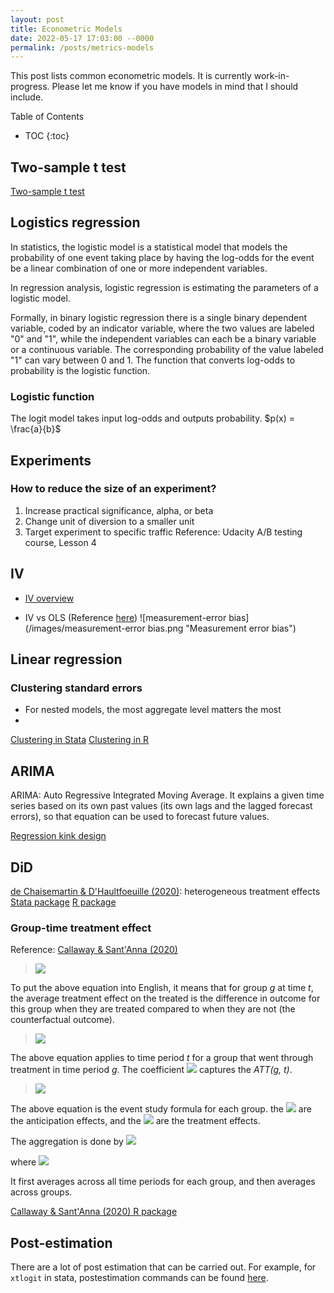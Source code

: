 ```yaml
---
layout: post
title: Econometric Models
date: 2022-05-17 17:03:00 --0000
permalink: /posts/metrics-models
---
```


This post lists common econometric models. It is currently work-in-progress. Please let me know if you have models in mind that I should include.

Table of Contents
* TOC
{:toc}

## Two-sample t test
[Two-sample t test](https://www.jmp.com/en_us/statistics-knowledge-portal/t-test/two-sample-t-test.html)

## Logistics regression
In statistics, the logistic model is a statistical model that models the probability of one event taking place by having the log-odds for the event be a linear combination of one or more independent variables. 

In regression analysis, logistic regression is estimating the parameters of a logistic model.

Formally, in binary logistic regression there is a single binary dependent variable, coded by an indicator variable, where the two values are labeled "0" and "1", while the independent variables can each be a binary variable or a continuous variable. The corresponding probability of the value labeled "1" can vary between 0 and 1. The function that converts log-odds to probability is the logistic function.

### Logistic function
The logit model takes input log-odds and outputs probability. 
$p(x) = \frac{a}{b}$

## Experiments

### How to reduce the size of an experiment?
1. Increase practical significance, alpha, or beta
2. Change unit of diversion to a smaller unit
3. Target experiment to specific traffic
Reference: Udacity A/B testing course, Lesson 4

## IV
- [IV overview](http://web.uvic.ca/~hschuetz/econ499/iv.pdf)

- IV vs OLS (Reference [here](https://donskerclass.github.io/EconometricsII/MoreIV.html))
![measurement-error bias](/images/measurement-error bias.png "Measurement error bias")


## Linear regression

### Clustering standard errors
- For nested models, the most aggregate level matters the most
- 
[Clustering in Stata](http://repec.org/usug2007/crse.pdf)
[Clustering in R](https://www.yabin-da.com/notes_in_r/how-to-do-clustering-for-panel-data-model-in-r/)


## ARIMA
ARIMA: Auto Regressive Integrated Moving Average. It explains a given time series based on its own past values (its own lags and the lagged forecast errors), so that equation can be used to forecast future values.

[Regression kink design](https://blogs.worldbank.org/impactevaluations/tools-trade-regression-kink-design)

## DiD

[de Chaisemartin & D'Haultfoeuille (2020)](https://arxiv.org/pdf/1803.08807.pdf): heterogeneous treatment effects
[Stata package](https://www.openicpsr.org/openicpsr/project/118363/version/V2/view?flag=follow&pageSelected=0&pageSize=10&sortOrder=(?title)&sortAsc=true)
[R package](https://cran.r-project.org/web/packages/TwoWayFEWeights/TwoWayFEWeights.pdf)

### Group-time treatment effect

Reference: [Callaway & Sant'Anna (2020)](https://arxiv.org/abs/1803.09015)

> <img src="https://render.githubusercontent.com/render/math?math=ATT(g,t) = \mathbf{E}_{g}[Y_t(g) - Y_t(0)|G_g=1]">

To put the above equation into English, it means that for group *g* at time *t*, the average treatment effect on the treated is the difference in outcome for this group when they are treated compared to when they are not (the counterfactual outcome).  

> <img src="https://render.githubusercontent.com/render/math?math=Y = \alpha^{g,t}_1 %2B \alpha^{g,t}_2 \cdot G_g %2B \alpha^{g,t}_3 \cdot 1\{T = t\} %2B \beta^{g,t} \cdot (G_g \times 1\{T = t\}) %2B \gamma \cdot X %2B \epsilon^{g,t}">

The above equation applies to time period *t* for a group that went through treatment in time period *g*. The coefficient <img src="https://render.githubusercontent.com/render/math?math=\beta^{g,t}"> captures the *ATT(g, t)*.

> <img src="https://render.githubusercontent.com/render/math?math=Y_{i,t} = \alpha_t %2B \alpha_g %2B \sum^{-2}_{e=-K} \delta^{anticip}_{e} \cdot D^e_{i,t} %2B \sum_{e=0}^{L} \beta_e \cdot D^{e}_{i,t} %2B \nu_{i,t}">

The above equation is the event study formula for each group. the <img src="https://render.githubusercontent.com/render/math?math=\delta"> are the anticipation effects, and the <img src="https://render.githubusercontent.com/render/math?math=\beta"> are the treatment effects.

The aggregation is done by <img src="https://render.githubusercontent.com/render/math?math=\theta^O_{sel} = \sum_{g \in \mathcal{G}} \theta_{sel}(g) P(G = g|G \leq \Tau)">

where <img src="https://render.githubusercontent.com/render/math?math=\theta_{sel}(g) = \frac{1}{\Tau - g %2B 1} \sum_{t=g}^{\Tau} ATT(g,t)">

It first averages across all time periods for each group, and then averages across groups.

[Callaway & Sant'Anna (2020) R package](https://bcallaway11.github.io/did/)


## Post-estimation
There are a lot of post estimation that can be carried out. For example, for `xtlogit` in stata, postestimation commands can be found [here](https://www.stata.com/manuals/xtxtlogitpostestimation.pdf).
